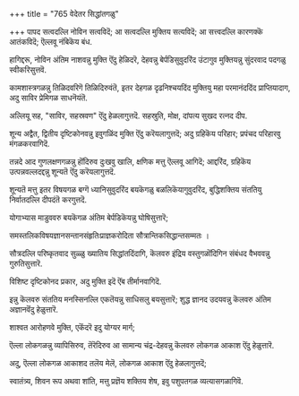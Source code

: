 +++
title = "765 वेदेतर सिद्धांतगळु"

+++
पापद सत्वदल्लि नोविन सत्वविदॆ; आ सत्वदल्लि मुक्तिय सत्यविदॆ; आ सत्त्वदल्लि कारणक्कॆ आतंकविदॆ; ऎल्लवू नंबिकॆय बंध.

हागिद्दरू, नोविन अंतिम नाशवन्नु मुक्ति ऎंदु हेळिदरॆ, देहवन्नु बेर्पडिसुवुदरिंद उंटागुव मुक्तियन्नु सुंदरवाद पदगळु स्वीकरिसुत्तवॆ.

कामशास्त्रगळन्नु तिळिदवरिगॆ तिळिदिरुवंतॆ, इतर देहगळ दृढनिश्चयदिंद मुक्तियु महा परमानंददिंद प्राप्तियादाग, अदु साविर प्रेमिगळ साधनॆयंतॆ.

अल्लियू सह, "साविर, सहस्रवण" ऎंदु हेळलागुत्तदॆ. सहस्रुति, मोक्ष, दांपत्य सुखद रत्नद दीप.

शून्य अद्वैत, द्वितीय दृष्टिकोनवन्नु इवुगळिंद मुक्ति ऎंदु करॆयलागुत्तदॆ; अदु ग्रहिकॆय परिहार; प्रपंचद परिहारवु मंगळकरवागिदॆ.

तन्नदे आद गुणलक्षणगळन्नु हॊंदिरुव दुःखवु खालि, क्षणिक मत्तु ऎल्लवू आगिदॆ; आद्दरिंद, ग्रहिकॆय उत्पन्नवल्लदद्दन्नु शून्यतॆ ऎंदु करॆयलागुत्तदॆ.

शून्यतॆ मत्तु इतर विषयगळ बग्गॆ ध्यानिसुवुदरिंद बयकॆगळु बळलिकॆयागुवुदरिंद, बुद्धिशक्तिय संततियु निर्वातदल्लि दीपदंतॆ करगुत्तदॆ.

योगाभ्यास माडुववरु बयकॆगळ अंतिम बेर्पडिकॆयन्नु घोषिसुत्तारॆ;

समस्तलिकविषयज्ञानसन्तानसंहृतिःप्राज्ञकरोदिता सौत्रान्तिकसिद्धान्तसम्मतः ।

सौत्रदल्लि परिष्कृतवाद सुळ्ळु ख्यातिय सिद्धांतदिंदागि, कॆलवरु इंद्रिय वस्तुगळॊंदिगिन संबंधद वैभववन्नु गुरुतिसुत्तारॆ.

विशिष्ट दृष्टिकोनद प्रकार, अदु मुक्ति इदॆ ऎंब तीर्मानवागिदॆ.

इन्नु कॆलवरु संततिय मनस्सिनल्लि एकतॆयन्नु साधिसलु बयसुत्तारॆ; शुद्ध ज्ञानद उदयवन्नु कॆलवरु अंतिम अज्ञानवॆंदु हेळुत्तारॆ.

शाश्वत आरोहणवे मुक्ति, एकॆंदरॆ इदु योग्यर मार्ग;

ऎल्ला लोकगळन्नु व्यापिसिरुव, तॆरॆदिरुव आ सामान्य चंद्र-देहवन्नु कॆलवरु लोकगळ आकाश ऎंदु हेळुत्तारॆ.

अदु, ऎल्ला लोकगळ आकाशद तलॆय मेलॆ, लोकगळ आकाश ऎंदु हेळलागुत्तदॆ;

स्वातंत्र्य, शिवन रूप अथवा शांति, मत्तु प्रज्ञॆय शक्तिय शेष, इवु पशुपतगळ व्यत्यासगळागिवॆ.

